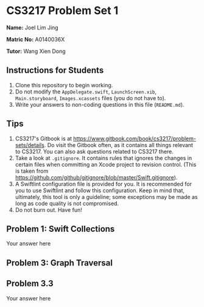 CS3217 Problem Set 1
==

**Name:** Joel Lim Jing

**Matric No:** A0140036X

**Tutor:** Wang Xien Dong

## Instructions for Students

1. Clone this repository to begin working.
2. Do not modify the `AppDelegate.swift`, `LaunchScreen.xib`, `Main.storyboard`, `Images.xcassets` files (you do not have to).
3. Write your answers to non-coding questions in this file (`README.md`).

## Tips

1. CS3217's Gitbook is at https://www.gitbook.com/book/cs3217/problem-sets/details. Do visit the Gitbook often, as it contains all things relevant to CS3217. You can also ask questions related to CS3217 there.
2. Take a look at `.gitignore`. It contains rules that ignores the changes in certain files when committing an Xcode project to revision control. (This is taken from https://github.com/github/gitignore/blob/master/Swift.gitignore).
3. A Swiftlint configuration file is provided for you. It is recommended for you to use Swiftlint and follow this configuration. Keep in mind that, ultimately, this tool is only a guideline; some exceptions may be made as long as code quality is not compromised.
4. Do not burn out. Have fun!

## Problem 1: Swift Collections

Your answer here

## Problem 3: Graph Traversal

## Problem 3.3

Your answer here